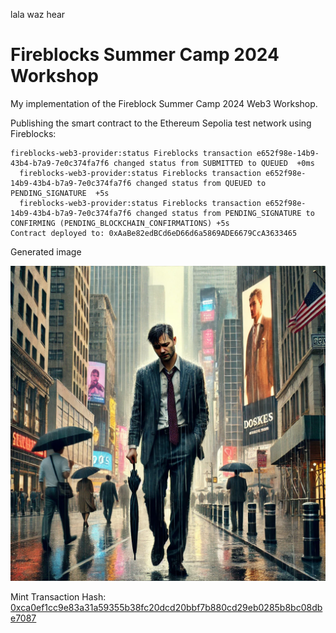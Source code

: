 lala waz hear

# Fireblocks Summer Camp 2024 Workshop

My implementation of the Fireblock Summer Camp 2024 Web3 Workshop.



Publishing the smart contract to the Ethereum Sepolia test network using Fireblocks:

```
fireblocks-web3-provider:status Fireblocks transaction e652f98e-14b9-43b4-b7a9-7e0c374fa7f6 changed status from SUBMITTED to QUEUED  +0ms
  fireblocks-web3-provider:status Fireblocks transaction e652f98e-14b9-43b4-b7a9-7e0c374fa7f6 changed status from QUEUED to PENDING_SIGNATURE  +5s
  fireblocks-web3-provider:status Fireblocks transaction e652f98e-14b9-43b4-b7a9-7e0c374fa7f6 changed status from PENDING_SIGNATURE to CONFIRMING (PENDING_BLOCKCHAIN_CONFIRMATIONS) +5s
Contract deployed to: 0xAaBe82edBCd6eD66d6a5869ADE6679CcA3633465
```

Generated image

![image](./myNFT.png)


Mint Transaction Hash: [0xca0ef1cc9e83a31a59355b38fc20dcd20bbf7b880cd29eb0285b8bc08dbe7087](https://sepolia.etherscan.io/tx/0xca0ef1cc9e83a31a59355b38fc20dcd20bbf7b880cd29eb0285b8bc08dbe7087)

